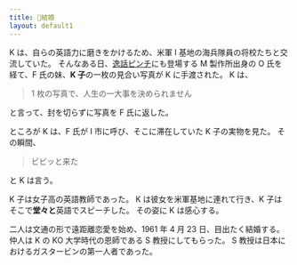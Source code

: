 ```yaml
---
title: 💍結婚
layout: default1
---
```

K は、自らの英語力に磨きをかけるため、米軍 I 基地の海兵隊員の将校たちと交流していた。
そんなある日、[逸話ピンチ](h)にも登場する M 製作所出身の O 氏を経て、F 氏の妹、**K 子**の一枚の見合い写真が K に手渡された。
K は、

> 1 枚の写真で、人生の一大事を決められません

と言って、封を切らずに写真を F 氏に返した。

ところが K は、F 氏が I 市に呼び、そこに滞在していた K 子の実物を見た。
その瞬間、

> ビビッと来た

と K は言う。

K 子は女子高の英語教師であった。
K は彼女を米軍基地に連れて行き、K 子はそこで**堂々と**英語でスピーチした。
その姿に K は感心する。

二人は文通の形で遠距離恋愛を始め、1961 年 4 月 23 日、目出たく結婚する。
仲人は K の KO 大学時代の恩師である S 教授にしてもらった。
S 教授は日本におけるガスタービンの第一人者であった。